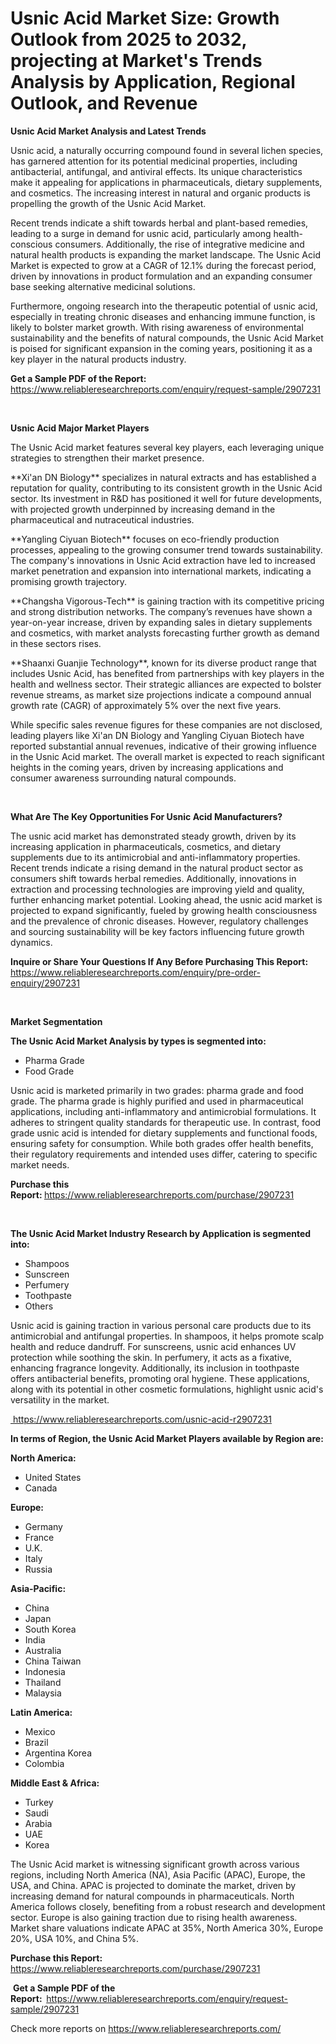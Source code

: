 <p><h1>Usnic Acid Market Size: Growth Outlook from 2025 to 2032, projecting at Market's Trends Analysis by Application, Regional Outlook, and Revenue</h1></p><p><strong>Usnic Acid Market Analysis and Latest Trends</strong></p>
<p><p>Usnic acid, a naturally occurring compound found in several lichen species, has garnered attention for its potential medicinal properties, including antibacterial, antifungal, and antiviral effects. Its unique characteristics make it appealing for applications in pharmaceuticals, dietary supplements, and cosmetics. The increasing interest in natural and organic products is propelling the growth of the Usnic Acid Market.</p><p>Recent trends indicate a shift towards herbal and plant-based remedies, leading to a surge in demand for usnic acid, particularly among health-conscious consumers. Additionally, the rise of integrative medicine and natural health products is expanding the market landscape. The Usnic Acid Market is expected to grow at a CAGR of 12.1% during the forecast period, driven by innovations in product formulation and an expanding consumer base seeking alternative medicinal solutions.</p><p>Furthermore, ongoing research into the therapeutic potential of usnic acid, especially in treating chronic diseases and enhancing immune function, is likely to bolster market growth. With rising awareness of environmental sustainability and the benefits of natural compounds, the Usnic Acid Market is poised for significant expansion in the coming years, positioning it as a key player in the natural products industry.</p></p>
<p><strong>Get a Sample PDF of the Report:&nbsp;</strong> <a href="https://www.reliableresearchreports.com/enquiry/request-sample/2907231?utm_campaign=2487&utm_medium=2&utm_source=Github&utm_content=ia&utm_term=12032025&utm_id=usnic-acid">https://www.reliableresearchreports.com/enquiry/request-sample/2907231</a></p>
<p>&nbsp;</p>
<p><strong>Usnic Acid Major Market Players</strong></p>
<p><p>The Usnic Acid market features several key players, each leveraging unique strategies to strengthen their market presence. </p><p>**Xi'an DN Biology** specializes in natural extracts and has established a reputation for quality, contributing to its consistent growth in the Usnic Acid sector. Its investment in R&D has positioned it well for future developments, with projected growth underpinned by increasing demand in the pharmaceutical and nutraceutical industries.</p><p>**Yangling Ciyuan Biotech** focuses on eco-friendly production processes, appealing to the growing consumer trend towards sustainability. The company's innovations in Usnic Acid extraction have led to increased market penetration and expansion into international markets, indicating a promising growth trajectory.</p><p>**Changsha Vigorous-Tech** is gaining traction with its competitive pricing and strong distribution networks. The company’s revenues have shown a year-on-year increase, driven by expanding sales in dietary supplements and cosmetics, with market analysts forecasting further growth as demand in these sectors rises.</p><p>**Shaanxi Guanjie Technology**, known for its diverse product range that includes Usnic Acid, has benefited from partnerships with key players in the health and wellness sector. Their strategic alliances are expected to bolster revenue streams, as market size projections indicate a compound annual growth rate (CAGR) of approximately 5% over the next five years.</p><p>While specific sales revenue figures for these companies are not disclosed, leading players like Xi'an DN Biology and Yangling Ciyuan Biotech have reported substantial annual revenues, indicative of their growing influence in the Usnic Acid market. The overall market is expected to reach significant heights in the coming years, driven by increasing applications and consumer awareness surrounding natural compounds.</p></p>
<p>&nbsp;</p>
<p><strong>What Are The Key Opportunities For Usnic Acid Manufacturers?</strong></p>
<p><p>The usnic acid market has demonstrated steady growth, driven by its increasing application in pharmaceuticals, cosmetics, and dietary supplements due to its antimicrobial and anti-inflammatory properties. Recent trends indicate a rising demand in the natural product sector as consumers shift towards herbal remedies. Additionally, innovations in extraction and processing technologies are improving yield and quality, further enhancing market potential. Looking ahead, the usnic acid market is projected to expand significantly, fueled by growing health consciousness and the prevalence of chronic diseases. However, regulatory challenges and sourcing sustainability will be key factors influencing future growth dynamics.</p></p>
<p><strong>Inquire or Share Your Questions If Any Before Purchasing This Report:</strong> <a href="https://www.reliableresearchreports.com/enquiry/pre-order-enquiry/2907231?utm_campaign=2487&utm_medium=2&utm_source=Github&utm_content=ia&utm_term=12032025&utm_id=usnic-acid">https://www.reliableresearchreports.com/enquiry/pre-order-enquiry/2907231</a></p>
<p>&nbsp;</p>
<p><strong>Market Segmentation</strong></p>
<p><strong>The Usnic Acid Market Analysis by types is segmented into:</strong></p>
<p><ul><li>Pharma Grade</li><li>Food Grade</li></ul></p>
<p><p>Usnic acid is marketed primarily in two grades: pharma grade and food grade. The pharma grade is highly purified and used in pharmaceutical applications, including anti-inflammatory and antimicrobial formulations. It adheres to stringent quality standards for therapeutic use. In contrast, food grade usnic acid is intended for dietary supplements and functional foods, ensuring safety for consumption. While both grades offer health benefits, their regulatory requirements and intended uses differ, catering to specific market needs.</p></p>
<p><strong>Purchase this Report:&nbsp;</strong><a href="https://www.reliableresearchreports.com/purchase/2907231?utm_campaign=2487&utm_medium=2&utm_source=Github&utm_content=ia&utm_term=12032025&utm_id=usnic-acid">https://www.reliableresearchreports.com/purchase/2907231</a></p>
<p>&nbsp;</p>
<p><strong>The Usnic Acid Market Industry Research by Application is segmented into:</strong></p>
<p><ul><li>Shampoos</li><li>Sunscreen</li><li>Perfumery</li><li>Toothpaste</li><li>Others</li></ul></p>
<p><p>Usnic acid is gaining traction in various personal care products due to its antimicrobial and antifungal properties. In shampoos, it helps promote scalp health and reduce dandruff. For sunscreens, usnic acid enhances UV protection while soothing the skin. In perfumery, it acts as a fixative, enhancing fragrance longevity. Additionally, its inclusion in toothpaste offers antibacterial benefits, promoting oral hygiene. These applications, along with its potential in other cosmetic formulations, highlight usnic acid's versatility in the market.</p></p>
<p><a href="https://www.reliableresearchreports.com/usnic-acid-r2907231?utm_campaign=2487&utm_medium=2&utm_source=Github&utm_content=ia&utm_term=12032025&utm_id=usnic-acid">&nbsp;https://www.reliableresearchreports.com/usnic-acid-r2907231</a></p>
<p><strong>In terms of Region, the Usnic Acid Market Players available by Region are:</strong></p>
<p>
    <p> <strong> North America: </strong>
        <ul>
            <li>United States</li>
            <li>Canada</li>
        </ul>
        </p> 
    <p> <strong> Europe: </strong>
        <ul>
            <li>Germany</li>
            <li>France</li>
            <li>U.K.</li>
            <li>Italy</li>
            <li>Russia</li>
        </ul>
        </p> 
    <p> <strong> Asia-Pacific: </strong>
        <ul>
            <li>China</li>
            <li>Japan</li>
            <li>South Korea</li>
            <li>India</li>
            <li>Australia</li>
            <li>China Taiwan</li>
            <li>Indonesia</li>
            <li>Thailand</li>
            <li>Malaysia</li>
        </ul>
        </p> 
    <p> <strong> Latin America: </strong>
        <ul>
            <li>Mexico</li>
            <li>Brazil</li>
            <li>Argentina Korea</li>
            <li>Colombia</li>
        </ul>
        </p> 
    <p> <strong> Middle East & Africa: </strong>
        <ul>
            <li>Turkey</li>
            <li>Saudi</li>
            <li>Arabia</li>
            <li>UAE</li>
            <li>Korea</li>
        </ul>
    </p>
    </p>
<p><p>The Usnic Acid market is witnessing significant growth across various regions, including North America (NA), Asia Pacific (APAC), Europe, the USA, and China. APAC is projected to dominate the market, driven by increasing demand for natural compounds in pharmaceuticals. North America follows closely, benefiting from a robust research and development sector. Europe is also gaining traction due to rising health awareness. Market share valuations indicate APAC at 35%, North America 30%, Europe 20%, USA 10%, and China 5%.</p></p>
<p><strong>Purchase this Report: </strong><a href="https://www.reliableresearchreports.com/purchase/2907231?utm_campaign=2487&utm_medium=2&utm_source=Github&utm_content=ia&utm_term=12032025&utm_id=usnic-acid">https://www.reliableresearchreports.com/purchase/2907231</a></p>
<p>&nbsp;<strong>Get a Sample PDF of the Report:&nbsp;&nbsp;</strong><a href="https://www.reliableresearchreports.com/enquiry/request-sample/2907231?utm_campaign=2487&utm_medium=2&utm_source=Github&utm_content=ia&utm_term=12032025&utm_id=usnic-acid">https://www.reliableresearchreports.com/enquiry/request-sample/2907231</a></p>
<p><strong></strong></p>
<p>Check more reports on <a href="https://www.reliableresearchreports.com/?utm_campaign=2487&utm_medium=2&utm_source=Github&utm_content=ia&utm_term=12032025&utm_id=usnic-acid">https://www.reliableresearchreports.com/</a></p>